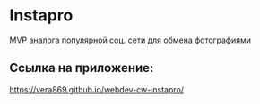 # Instapro

MVP аналога популярной соц. сети для обмена фотографиями

## Ссылка на приложение:

https://vera869.github.io/webdev-cw-instapro/




